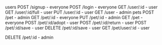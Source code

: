 users
POST /signup - everyone
POST /login - everyone
GET /user/:id - user
GET /user/:id/full - user
PUT /user/:id - user
GET /user - admin
pets
POST /pet - admin
GET /pet/:id - everyone
PUT /pet/:id - admin
GET /pet - everyone
POST /pet/:id/adopt - user
POST /pet/:id/return - user
POST /pet/:id/save - user
DELETE /pet/:id/save - user
GET /pet/user/:id - user

DELETE /pet/:id - admin
